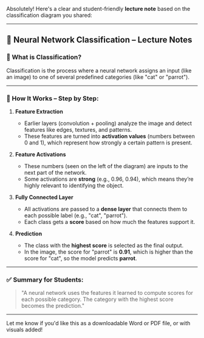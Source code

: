 Absolutely! Here's a clear and student-friendly **lecture note** based on the classification diagram you shared:

---

## 🧠 Neural Network Classification – Lecture Notes

### 🔹 What is Classification?

Classification is the process where a neural network assigns an input (like an image) to one of several predefined categories (like "cat" or "parrot").

---

### 🔸 How It Works – Step by Step:

1. **Feature Extraction**

   * Earlier layers (convolution + pooling) analyze the image and detect features like edges, textures, and patterns.
   * These features are turned into **activation values** (numbers between 0 and 1), which represent how strongly a certain pattern is present.

2. **Feature Activations**

   * These numbers (seen on the left of the diagram) are inputs to the next part of the network.
   * Some activations are **strong** (e.g., 0.96, 0.94), which means they’re highly relevant to identifying the object.

3. **Fully Connected Layer**

   * All activations are passed to a **dense layer** that connects them to each possible label (e.g., "cat", "parrot").
   * Each class gets a **score** based on how much the features support it.

4. **Prediction**

   * The class with the **highest score** is selected as the final output.
   * In the image, the score for "parrot" is **0.91**, which is higher than the score for "cat", so the model predicts **parrot**.

---

### ✅ Summary for Students:

> "A neural network uses the features it learned to compute scores for each possible category. The category with the highest score becomes the prediction."

---

Let me know if you'd like this as a downloadable Word or PDF file, or with visuals added!

